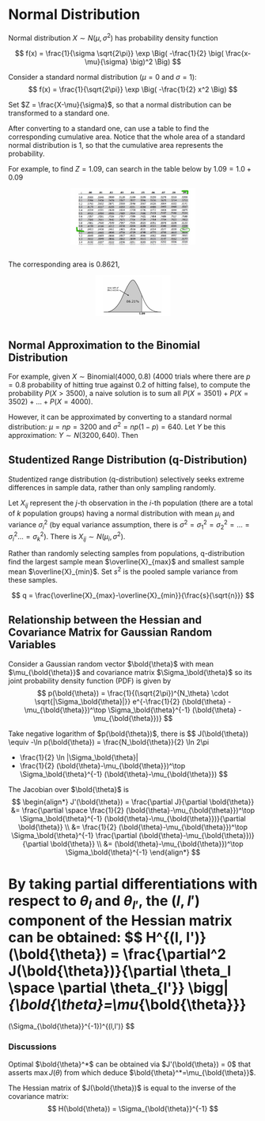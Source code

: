 # Normal Distribution

Normal distribution $X \sim N(\mu, \sigma^2)$ has probability density function

$$
f(x) = \frac{1}{\sigma \sqrt{2\pi}} \exp \Big( -\frac{1}{2} \big( \frac{x-\mu}{\sigma} \big)^2 \Big)
$$

Consider a standard normal distribution ($\mu=0$ and $\sigma=1$):
$$
f(x) = \frac{1}{\sqrt{2\pi}} \exp \Big( -\frac{1}{2} x^2 \Big)
$$

Set $Z = \frac{X-\mu}{\sigma}$, so that a normal distribution can be transformed to a standard one.

After converting to a standard one, can use a table to find the corresponding cumulative area.
Notice that the whole area of a standard normal distribution is $1$, so that the cumulative area represents the probability.

For example, to find $Z=1.09$, can search in the table below by $1.09 = 1.0 + 0.09$

<div style="display: flex; justify-content: center;">
      <img src="imgs/normal_dist_table.png" width="50%" height="30%" alt="normal_dist_table" />
</div>
</br>

The corresponding area is 0.8621, 

<div style="display: flex; justify-content: center;">
      <img src="imgs/normal_dist_1.09_z.png" width="30%" height="20%" alt="normal_dist_1.09_z" />
</div>
</br>

## Normal Approximation to the Binomial Distribution

For example, given $X \sim \text{Binomial}(4000, 0.8)$ (4000 trials where there are $p=0.8$ probability of hitting true against 0.2 of hitting false), to compute the probability $P(X > 3500)$, 
a naive solution is to sum all $P(X=3501) + P(X=3502) + ... + P(X=4000)$.

However, it can be approximated by converting to a standard normal distribution: $\mu=np=3200$ and $\sigma^2=np(1-p)=640$.
Let $Y$ be this approximation: $Y \sim N(3200, 640)$.
Then 


## Studentized Range Distribution (q-Distribution)

Studentized range distribution (q-distribution) selectively seeks extreme differences in sample data, rather than only sampling randomly.

Let $X_{ij}$ represent the $j$-th observation in the $i$-th population (there are a total of $k$ population groups) having a normal distribution with mean $\mu_i$ and variance $\sigma_i^2$ (by equal variance assumption, there is $\sigma^2=\sigma^2_1=\sigma^2_2=...=\sigma^2_i...=\sigma^2_k$). 
There is $X_{ij} \sim N (\mu_i, \sigma^2)$.

Rather than randomly selecting samples from populations, q-distribution find the largest sample mean $\overline{X}_{max}$ and smallest sample mean $\overline{X}_{min}$.
Set $s^2$ is the pooled sample variance from these samples.

$$
q = \frac{\overline{X}_{max}-\overline{X}_{min}}{\frac{s}{\sqrt{n}}}
$$


## Relationship between the Hessian and Covariance Matrix for Gaussian Random Variables

Consider a Gaussian random vector $\bold{\theta}$ with mean $\mu_{\bold{\theta}}$ and covariance matrix $\Sigma_\bold{\theta}$ so its joint probability density function (PDF) is given by
$$
p(\bold{\theta}) = 
\frac{1}{(\sqrt{2\pi})^{N_\theta} \cdot \sqrt{|\Sigma_\bold{\theta}|}}
e^{-\frac{1}{2} (\bold{\theta} - \mu_{\bold{\theta}})^\top \Sigma_\bold{\theta}^{-1} (\bold{\theta} - \mu_{\bold{\theta}})}
$$

Take negative logarithm of $p(\bold{\theta})$, 
there is
$$
J(\bold{\theta}) \equiv
-\ln p(\bold{\theta}) =
\frac{N_\bold{\theta}}{2} \ln 2\pi
+ \frac{1}{2} \ln |\Sigma_\bold{\theta}|
+ \frac{1}{2} (\bold{\theta}-\mu_{\bold{\theta}})^\top \Sigma_\bold{\theta}^{-1} (\bold{\theta}-\mu_{\bold{\theta}})
$$

The Jacobian over $\bold{\theta}$ is
$$
\begin{align*}
J'(\bold{\theta}) = \frac{\partial J}{\partial \bold{\theta}}
&=
\frac{\partial \space \frac{1}{2} (\bold{\theta}-\mu_{\bold{\theta}})^\top \Sigma_\bold{\theta}^{-1} (\bold{\theta}-\mu_{\bold{\theta}})}{\partial \bold{\theta}}
\\ &=
\frac{1}{2} (\bold{\theta}-\mu_{\bold{\theta}})^\top
\Sigma_\bold{\theta}^{-1} 
\frac{\partial (\bold{\theta}-\mu_{\bold{\theta}})}{\partial \bold{\theta}}
\\ &=
(\bold{\theta}-\mu_{\bold{\theta}})^\top
\Sigma_\bold{\theta}^{-1} 
\end{align*}
$$

By taking partial differentiations with
respect to $\theta_l$ and $\theta_{l'}$,
the $(l, l')$ component of the Hessian matrix can be obtained:
$$
H^{(l, l')}(\bold{\theta}) =
\frac{\partial^2 J(\bold{\theta})}{\partial \theta_l \space \partial \theta_{l'}}
\bigg|_{\bold{\theta}=\mu_{\bold{\theta}}}
=
(\Sigma_{\bold{\theta}}^{-1})^{(l,l')}
$$

### Discussions

Optimal $\bold{\theta}^*$ can be obtained via $J'(\bold{\theta}) = 0$ that asserts $\max J(\theta)$ from which deduce $\bold{\theta}^*=\mu_{\bold{\theta}}$.

The Hessian matrix of $J(\bold{\theta})$ is equal to the inverse of the covariance matrix:
$$
H(\bold{\theta}) = \Sigma_{\bold{\theta}}^{-1}
$$